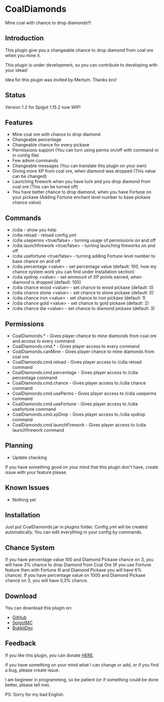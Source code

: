 # CoalDiamonds

Mine coal with chance to drop diamonds!!!

## Introduction

This plugin give you a changeable chance to drop diamond from coal ore when you mine it.

This plugin is under development, so you can contribute to developing with your ideas!

Idea for this plugin was invited by Mertum. Thanks bro!

## Status

Version 1.2 for Spigot 1.15.2 now WIP!

## Features

* Mine coal ore with chance to drop diamond
* Changeable percentage
* Changeable chance for every pickaxe
* Permissions support (You can turn using perms on/off with command or in config file)
* Few admin commands
* Changeable messages (You can translate this plugin on your own)
* Giving more XP from coal ore, when diamond was dropped (This value can be changed)
* Launching firework when you have luck and you drop diamond from coal ore (This can be turned off)
* You have better chance to drop diamond, when you have Fortune on your pickaxe (Adding Fortune enchant level number to base pickaxe chance value)

## Commands

* /cdia - show you help
* /cdia reload - reload config.yml
* /cdia useperms &lt;true/false&gt; - turning usage of permissions on and off
* /cdia launchfirework &lt;true/false&gt; - turning launching fireworks on and off
* /cdia usefortune &lt;true/false&gt; - turning adding Fortune level number to base chance on and off
* /cdia percentage &lt;value&gt; - set percentage value (default: 100, how my chance system work you can find under Installation section)
* /cdia xpdrop &lt;value&gt; - set ammount of XP points earned, when diamond is dropped (default: 100)
* /cdia chance wood &lt;value&gt; - set chance to wood pickaxe (default: 0)
* /cdia chance stone &lt;value&gt; - set chance to stone pickaxe (default: 0)
* /cdia chance iron &lt;value&gt; - set chance to iron pickaxe (default: 1)
* /cdia chance gold &lt;value&gt; - set chance to gold pickaxe (default: 2)
* /cdia chance dia &lt;value&gt; - set chance to diamond pickaxe (default: 3)

## Permissions

* CoalDiamonds.* - Gives player chance to mine diamonds from coal ore and access to every command
* CoalDiamonds.cmd.* - Gives player access to every command
* CoalDiamonds.canMine - Gives player chance to mine diamonds from coal ore
* CoalDiamonds.cmd.reload - Gives player access to /cdia reload command
* CoalDiamonds.cmd.percentage - Gives player access to /cdia percentage command
* CoalDiamonds.cmd.chance - Gives player access to /cdia chance command
* CoalDiamonds.cmd.usePerms - Gives player access to /cdia useperms command
* CoalDiamonds.cmd.useFortune - Gives player access to /cdia usefortune command
* CoalDiamonds.cmd.xpDrop - Gives player access to /cdia xpdrop command
* CoalDiamonds.cmd.launchFirework - Gives player access to /cdia launchfirework command

## Planning

* Update checking

If you have something good on your mind that this plugin don't have, create issue with your feature please.

## Known Issues

* Nothing yet

## Installation

Just put CoalDiamonds.jar in plugins folder. Config.yml will be created automatically. You can edit everything in your config by commands.

## Chance System

If you have percentage value 100 and Diamond Pickaxe chance on 3, you will have 3% chance to drop Diamond from Coal Ore (If you use Fortune feature then with Fortune III and Diamond Pickaxe you will have 6% chance). If you have percentage value on 1000 and Diamond Pickaxe chance on 3, you will have 0,3% chance.

## Download

You can download this plugin on:

* [GitHub](https://github.com/KuCZik/CoalDiamonds/releases "GitHub")
* [SpigotMC]( "SpigotMC")
* [BukkitDev](https://dev.bukkit.org/projects/coaldiamonds "BukkitDev")

## Feedback

If you like this plugin, you can donate [HERE](https://paypal.me/KuCZik "Donate").

If you have something on your mind what I can change or add, or if you find a bug, please create issue.

I am begineer in programming, so be patient (or if something could be done better, please tell me).

PS: Sorry for my bad English.